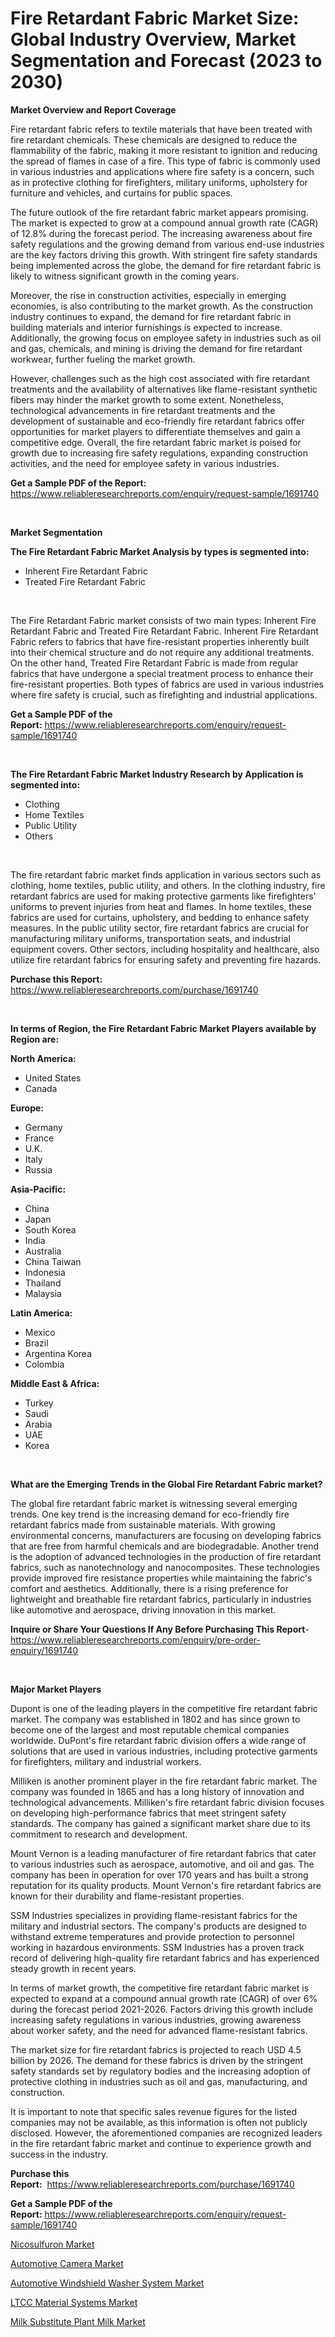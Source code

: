 <p><h1>Fire Retardant Fabric Market Size: Global Industry Overview, Market Segmentation and Forecast (2023 to 2030)</h1></p><p><strong>Market Overview and Report Coverage</strong></p>
<p><p>Fire retardant fabric refers to textile materials that have been treated with fire retardant chemicals. These chemicals are designed to reduce the flammability of the fabric, making it more resistant to ignition and reducing the spread of flames in case of a fire. This type of fabric is commonly used in various industries and applications where fire safety is a concern, such as in protective clothing for firefighters, military uniforms, upholstery for furniture and vehicles, and curtains for public spaces.</p><p>The future outlook of the fire retardant fabric market appears promising. The market is expected to grow at a compound annual growth rate (CAGR) of 12.8% during the forecast period. The increasing awareness about fire safety regulations and the growing demand from various end-use industries are the key factors driving this growth. With stringent fire safety standards being implemented across the globe, the demand for fire retardant fabric is likely to witness significant growth in the coming years.</p><p>Moreover, the rise in construction activities, especially in emerging economies, is also contributing to the market growth. As the construction industry continues to expand, the demand for fire retardant fabric in building materials and interior furnishings is expected to increase. Additionally, the growing focus on employee safety in industries such as oil and gas, chemicals, and mining is driving the demand for fire retardant workwear, further fueling the market growth.</p><p>However, challenges such as the high cost associated with fire retardant treatments and the availability of alternatives like flame-resistant synthetic fibers may hinder the market growth to some extent. Nonetheless, technological advancements in fire retardant treatments and the development of sustainable and eco-friendly fire retardant fabrics offer opportunities for market players to differentiate themselves and gain a competitive edge. Overall, the fire retardant fabric market is poised for growth due to increasing fire safety regulations, expanding construction activities, and the need for employee safety in various industries.</p></p>
<p><strong>Get a Sample PDF of the Report:</strong> <a href="https://www.reliableresearchreports.com/enquiry/request-sample/1691740">https://www.reliableresearchreports.com/enquiry/request-sample/1691740</a></p>
<p>&nbsp;</p>
<p><strong>Market Segmentation</strong></p>
<p><strong>The Fire Retardant Fabric Market Analysis by types is segmented into:</strong></p>
<p><ul><li>Inherent Fire Retardant Fabric</li><li>Treated Fire Retardant Fabric</li></ul></p>
<p>&nbsp;</p>
<p><p>The Fire Retardant Fabric market consists of two main types: Inherent Fire Retardant Fabric and Treated Fire Retardant Fabric. Inherent Fire Retardant Fabric refers to fabrics that have fire-resistant properties inherently built into their chemical structure and do not require any additional treatments. On the other hand, Treated Fire Retardant Fabric is made from regular fabrics that have undergone a special treatment process to enhance their fire-resistant properties. Both types of fabrics are used in various industries where fire safety is crucial, such as firefighting and industrial applications.</p></p>
<p><strong>Get a Sample PDF of the Report:</strong>&nbsp;<a href="https://www.reliableresearchreports.com/enquiry/request-sample/1691740">https://www.reliableresearchreports.com/enquiry/request-sample/1691740</a></p>
<p>&nbsp;</p>
<p><strong>The Fire Retardant Fabric Market Industry Research by Application is segmented into:</strong></p>
<p><ul><li>Clothing</li><li>Home Textiles</li><li>Public Utility</li><li>Others</li></ul></p>
<p>&nbsp;</p>
<p><p>The fire retardant fabric market finds application in various sectors such as clothing, home textiles, public utility, and others. In the clothing industry, fire retardant fabrics are used for making protective garments like firefighters' uniforms to prevent injuries from heat and flames. In home textiles, these fabrics are used for curtains, upholstery, and bedding to enhance safety measures. In the public utility sector, fire retardant fabrics are crucial for manufacturing military uniforms, transportation seats, and industrial equipment covers. Other sectors, including hospitality and healthcare, also utilize fire retardant fabrics for ensuring safety and preventing fire hazards.</p></p>
<p><strong>Purchase this Report:</strong>&nbsp; <a href="https://www.reliableresearchreports.com/purchase/1691740">https://www.reliableresearchreports.com/purchase/1691740</a></p>
<p>&nbsp;</p>
<p><strong>In terms of Region, the Fire Retardant Fabric Market Players available by Region are:</strong></p>
<p>
    <p> <strong> North America: </strong>
        <ul>
            <li>United States</li>
            <li>Canada</li>
        </ul>
        </p> 
    <p> <strong> Europe: </strong>
        <ul>
            <li>Germany</li>
            <li>France</li>
            <li>U.K.</li>
            <li>Italy</li>
            <li>Russia</li>
        </ul>
        </p> 
    <p> <strong> Asia-Pacific: </strong>
        <ul>
            <li>China</li>
            <li>Japan</li>
            <li>South Korea</li>
            <li>India</li>
            <li>Australia</li>
            <li>China Taiwan</li>
            <li>Indonesia</li>
            <li>Thailand</li>
            <li>Malaysia</li>
        </ul>
        </p> 
    <p> <strong> Latin America: </strong>
        <ul>
            <li>Mexico</li>
            <li>Brazil</li>
            <li>Argentina Korea</li>
            <li>Colombia</li>
        </ul>
        </p> 
    <p> <strong> Middle East & Africa: </strong>
        <ul>
            <li>Turkey</li>
            <li>Saudi</li>
            <li>Arabia</li>
            <li>UAE</li>
            <li>Korea</li>
        </ul>
    </p>
    </p>
<p>&nbsp;</p>
<p><strong>What are the Emerging Trends in the Global Fire Retardant Fabric market?</strong></p>
<p><p>The global fire retardant fabric market is witnessing several emerging trends. One key trend is the increasing demand for eco-friendly fire retardant fabrics made from sustainable materials. With growing environmental concerns, manufacturers are focusing on developing fabrics that are free from harmful chemicals and are biodegradable. Another trend is the adoption of advanced technologies in the production of fire retardant fabrics, such as nanotechnology and nanocomposites. These technologies provide improved fire resistance properties while maintaining the fabric's comfort and aesthetics. Additionally, there is a rising preference for lightweight and breathable fire retardant fabrics, particularly in industries like automotive and aerospace, driving innovation in this market.</p></p>
<p><strong>Inquire or Share Your Questions If Any Before Purchasing This Report</strong>- <a href="https://www.reliableresearchreports.com/enquiry/pre-order-enquiry/1691740">https://www.reliableresearchreports.com/enquiry/pre-order-enquiry/1691740</a></p>
<p>&nbsp;</p>
<p><strong>Major Market Players</strong></p>
<p><p>Dupont is one of the leading players in the competitive fire retardant fabric market. The company was established in 1802 and has since grown to become one of the largest and most reputable chemical companies worldwide. DuPont's fire retardant fabric division offers a wide range of solutions that are used in various industries, including protective garments for firefighters, military and industrial workers.</p><p>Milliken is another prominent player in the fire retardant fabric market. The company was founded in 1865 and has a long history of innovation and technological advancements. Milliken's fire retardant fabric division focuses on developing high-performance fabrics that meet stringent safety standards. The company has gained a significant market share due to its commitment to research and development.</p><p>Mount Vernon is a leading manufacturer of fire retardant fabrics that cater to various industries such as aerospace, automotive, and oil and gas. The company has been in operation for over 170 years and has built a strong reputation for its quality products. Mount Vernon's fire retardant fabrics are known for their durability and flame-resistant properties.</p><p>SSM Industries specializes in providing flame-resistant fabrics for the military and industrial sectors. The company's products are designed to withstand extreme temperatures and provide protection to personnel working in hazardous environments. SSM Industries has a proven track record of delivering high-quality fire retardant fabrics and has experienced steady growth in recent years.</p><p>In terms of market growth, the competitive fire retardant fabric market is expected to expand at a compound annual growth rate (CAGR) of over 6% during the forecast period 2021-2026. Factors driving this growth include increasing safety regulations in various industries, growing awareness about worker safety, and the need for advanced flame-resistant fabrics.</p><p>The market size for fire retardant fabrics is projected to reach USD 4.5 billion by 2026. The demand for these fabrics is driven by the stringent safety standards set by regulatory bodies and the increasing adoption of protective clothing in industries such as oil and gas, manufacturing, and construction.</p><p>It is important to note that specific sales revenue figures for the listed companies may not be available, as this information is often not publicly disclosed. However, the aforementioned companies are recognized leaders in the fire retardant fabric market and continue to experience growth and success in the industry.</p></p>
<p><strong>Purchase this Report:</strong>&nbsp;&nbsp;<a href="https://www.reliableresearchreports.com/purchase/1691740">https://www.reliableresearchreports.com/purchase/1691740</a></p>
<p></p>
<p><strong>Get a Sample PDF of the Report:</strong>&nbsp;<a href="https://www.reliableresearchreports.com/enquiry/request-sample/1691740">https://www.reliableresearchreports.com/enquiry/request-sample/1691740</a></p>
<p><p><a href="https://github.com/YashRP12/Market-Research-Report-List-1/blob/main/nicosulfuron-market.md">Nicosulfuron Market</a></p><p><a href="https://www.linkedin.com/pulse/automotive-camera-market-challenges-opportunities-growth-zphif/">Automotive Camera Market</a></p><p><a href="https://www.linkedin.com/pulse/automotive-windshield-washer-system-market-research-report-mvlsf/">Automotive Windshield Washer System Market</a></p><p><a href="https://github.com/Chiragrp25/Market-Research-Report-List-1/blob/main/ltcc-material-systems-market.md">LTCC Material Systems Market</a></p><p><a href="https://medium.com/@robinrathi2023/milk-substitute-plant-milk-market-focuses-on-market-share-size-and-projected-forecast-till-2030-f3672de989ba">Milk Substitute Plant Milk Market</a></p></p>